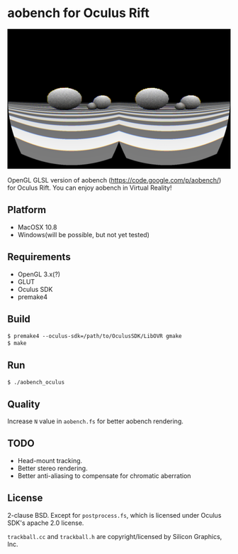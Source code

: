 # aobench for Oculus Rift

![aobench-oculus](https://github.com/syoyo/aobench_oculus/blob/master/screenshot/aobench_oculus.png?raw=true)

OpenGL GLSL version of aobench (https://code.google.com/p/aobench/) for Oculus Rift.
You can enjoy aobench in Virtual Reality!

## Platform

* MacOSX 10.8
* Windows(will be possible, but not yet tested)

## Requirements

* OpenGL 3.x(?)
* GLUT
* Oculus SDK
* premake4

## Build

    $ premake4 --oculus-sdk=/path/to/OculusSDK/LibOVR gmake
    $ make
  
## Run

    $ ./aobench_oculus

## Quality

Increase `N` value in `aobench.fs` for better aobench rendering.

## TODO

* Head-mount tracking.
* Better stereo rendering.
* Better anti-aliasing to compensate for chromatic aberration

## License

2-clause BSD. Except for `postprocess.fs`, which is licensed under Oculus SDK's apache 2.0 license.

`trackball.cc` and `trackball.h` are copyright/licensed by Silicon Graphics, Inc.
